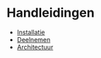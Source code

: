 # Handleidingen

- [Installatie](installatie)
- [Deelnemen](../GOVERNANCE.md)
- [Architectuur](architectuur)